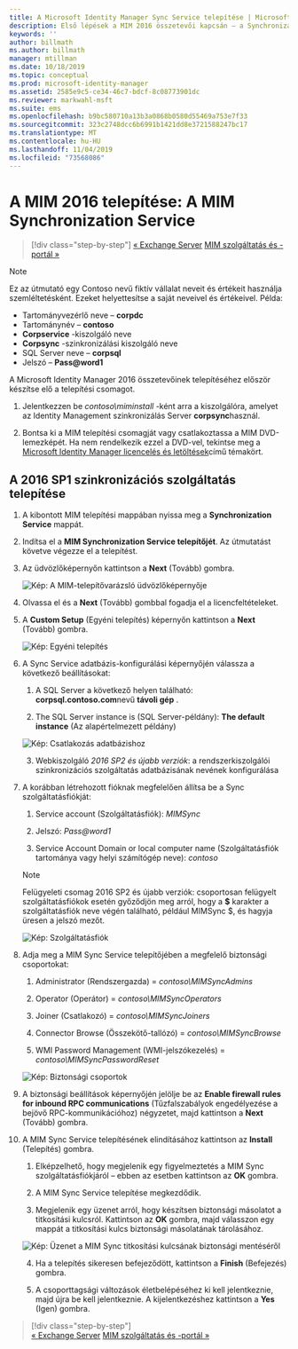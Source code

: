 ```yaml
---
title: A Microsoft Identity Manager Sync Service telepítése | Microsoft Docs
description: Első lépések a MIM 2016 összetevői kapcsán – a Synchronization Service telepítése és konfigurálása
keywords: ''
author: billmath
ms.author: billmath
manager: mtillman
ms.date: 10/18/2019
ms.topic: conceptual
ms.prod: microsoft-identity-manager
ms.assetid: 2585e9c5-ce34-46c7-bdcf-8c08773901dc
ms.reviewer: markwahl-msft
ms.suite: ems
ms.openlocfilehash: b9bc580710a13b3a0868b0580d55469a753e7f33
ms.sourcegitcommit: 323c2748dcc6b6991b1421dd8e3721588247bc17
ms.translationtype: MT
ms.contentlocale: hu-HU
ms.lasthandoff: 11/04/2019
ms.locfileid: "73568086"
---
```

# <a name="install-mim-2016-mim-synchronization-service"></a>A MIM 2016 telepítése: A MIM Synchronization Service

> [!div class="step-by-step"]
> [« Exchange Server](prepare-server-exchange.md)
> [MIM szolgáltatás és -portál »](install-mim-service-portal.md)
 
> [!NOTE]
> Ez az útmutató egy Contoso nevű fiktív vállalat neveit és értékeit használja szemléltetésként. Ezeket helyettesítse a saját neveivel és értékeivel. Példa:
> - Tartományvezérlő neve – **corpdc**
> - Tartománynév – **contoso**
> - **Corpservice** -kiszolgáló neve
> - **Corpsync** -szinkronizálási kiszolgáló neve
> - SQL Server neve – **corpsql**
> - Jelszó – <strong>Pass@word1</strong>

A Microsoft Identity Manager 2016 összetevőinek telepítéséhez először készítse elő a telepítési csomagot.

1. Jelentkezzen be *contoso\miminstall* -ként arra a kiszolgálóra, amelyet az Identity Management szinkronizálás Server **corpsync**használ.

2. Bontsa ki a MIM telepítési csomagját vagy csatlakoztassa a MIM DVD-lemezképét.  Ha nem rendelkezik ezzel a DVD-vel, tekintse meg a [Microsoft Identity Manager licencelés és letöltések](microsoft-identity-manager-licensing.md)című témakört.

## <a name="install-mim-2016-sp1-synchronization-service"></a>A 2016 SP1 szinkronizációs szolgáltatás telepítése

1. A kibontott MIM telepítési mappában nyissa meg a **Synchronization Service** mappát.

2. Indítsa el a **MIM Synchronization Service telepítőjét**. Az útmutatást követve végezze el a telepítést.

3. Az üdvözlőképernyőn kattintson a **Next** (Tovább) gombra.

    ![Kép: A MIM-telepítővarázsló üdvözlőképernyője](media/install-mim-sync/MIM_Install1.png)

4. Olvassa el és a **Next** (Tovább) gombbal fogadja el a licencfeltételeket.

5. A **Custom Setup** (Egyéni telepítés) képernyőn kattintson a **Next** (Tovább) gombra.

    ![Kép: Egyéni telepítés](media/install-mim-sync/MIM_Install2.png)

6. A Sync Service adatbázis-konfigurálási képernyőjén válassza a következő beállításokat:

   1.  A SQL Server a következő helyen található: **corpsql.contoso.com**nevű **távoli gép** .

   2.  The SQL Server instance is (SQL Server-példány): **The default instance** (Az alapértelmezett példány)

   ![Kép: Csatlakozás adatbázishoz](media/install-mim-sync/MIM_Install3.png)

    3. Webkiszolgáló *2016 SP2 és újabb verziók*: a rendszerkiszolgálói szinkronizációs szolgáltatás adatbázisának nevének konfigurálása

7. A korábban létrehozott fióknak megfelelően állítsa be a Sync szolgáltatásfiókját:

   1. Service account (Szolgáltatásfiók): *MIMSync*

   2. Jelszó: <em>Pass@word1</em>

   3. Service Account Domain or local computer name (Szolgáltatásfiók tartománya vagy helyi számítógép neve): *contoso*

    >[!NOTE]
    >Felügyeleti csomag 2016 SP2 és újabb verziók: csoportosan felügyelt szolgáltatásfiókok esetén győződjön meg arról, hogy a **$** karakter a szolgáltatásfiók neve végén található, például MIMSync $, és hagyja üresen a jelszó mezőt.

    ![Kép: Szolgáltatásfiók](media/install-mim-sync/MIM_Install4.png)

8. Adja meg a MIM Sync Service telepítőjében a megfelelő biztonsági csoportokat:

   1. Administrator (Rendszergazda) = *contoso\MIMSyncAdmins*

   2. Operator (Operátor) = *contoso\MIMSyncOperators*

   3. Joiner (Csatlakozó) = *contoso\MIMSyncJoiners*

   4. Connector Browse (Összekötő-tallózó) = *contoso\MIMSyncBrowse*

   5. WMI Password Management (WMI-jelszókezelés) = *contoso\MIMSyncPasswordReset*

   ![Kép: Biztonsági csoportok](media/install-mim-sync/MIM_Install5.png)

9. A biztonsági beállítások képernyőjén jelölje be az **Enable firewall rules for inbound RPC communications** (Tűzfalszabályok engedélyezése a bejövő RPC-kommunikációhoz) négyzetet, majd kattintson a **Next** (Tovább) gombra.

10. A MIM Sync Service telepítésének elindításához kattintson az **Install** (Telepítés) gombra.

    1. Elképzelhető, hogy megjelenik egy figyelmeztetés a MIM Sync szolgáltatásfiókjáról – ebben az esetben kattintson az **OK** gombra.

    2. A MIM Sync Service telepítése megkezdődik.

    3. Megjelenik egy üzenet arról, hogy készítsen biztonsági másolatot a titkosítási kulcsról. Kattintson az **OK** gombra, majd válasszon egy mappát a titkosítási kulcs biztonsági másolatának tárolásához.

    ![Kép: Üzenet a MIM Sync titkosítási kulcsának biztonsági mentéséről](media/MIM-Install7.png)

    4. Ha a telepítés sikeresen befejeződött, kattintson a **Finish** (Befejezés) gombra.

    5. A csoporttagsági változások életbelépéséhez ki kell jelentkeznie, majd újra be kell jelentkeznie. A kijelentkezéshez kattintson a **Yes** (Igen) gombra.

> [!div class="step-by-step"]  
> [« Exchange Server](prepare-server-exchange.md)
> [MIM szolgáltatás és -portál »](install-mim-service-portal.md)
